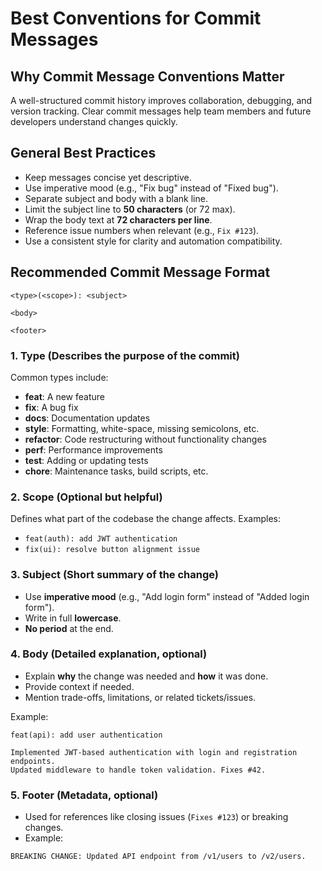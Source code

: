 # **Best Conventions for Commit Messages**

## **Why Commit Message Conventions Matter**
A well-structured commit history improves collaboration, debugging, and version tracking. Clear commit messages help team members and future developers understand changes quickly.

## **General Best Practices**
- Keep messages concise yet descriptive.  
- Use imperative mood (e.g., "Fix bug" instead of "Fixed bug").  
- Separate subject and body with a blank line.  
- Limit the subject line to **50 characters** (or 72 max).  
- Wrap the body text at **72 characters per line**.  
- Reference issue numbers when relevant (e.g., `Fix #123`).  
- Use a consistent style for clarity and automation compatibility.

## **Recommended Commit Message Format**
```plaintext
<type>(<scope>): <subject>

<body>

<footer>
```
### **1. Type** (Describes the purpose of the commit)
Common types include:
- **feat**: A new feature
- **fix**: A bug fix
- **docs**: Documentation updates
- **style**: Formatting, white-space, missing semicolons, etc.
- **refactor**: Code restructuring without functionality changes
- **perf**: Performance improvements
- **test**: Adding or updating tests
- **chore**: Maintenance tasks, build scripts, etc.

### **2. Scope** (Optional but helpful)
Defines what part of the codebase the change affects. Examples:
- `feat(auth): add JWT authentication`
- `fix(ui): resolve button alignment issue`
  
<div style="page-break-after: always;"></div>

### **3. Subject** (Short summary of the change)
- Use **imperative mood** (e.g., "Add login form" instead of "Added login form").
- Write in full **lowercase**.
- **No period** at the end.

### **4. Body** (Detailed explanation, optional)
- Explain **why** the change was needed and **how** it was done.
- Provide context if needed.
- Mention trade-offs, limitations, or related tickets/issues.

Example:
```plaintext
feat(api): add user authentication

Implemented JWT-based authentication with login and registration endpoints.
Updated middleware to handle token validation. Fixes #42.
```

### **5. Footer** (Metadata, optional)
- Used for references like closing issues (`Fixes #123`) or breaking changes.
- Example:
```plaintext
BREAKING CHANGE: Updated API endpoint from /v1/users to /v2/users.
